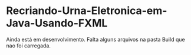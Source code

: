 # Recriando-Urna-Eletronica-em-Java-Usando-FXML
Ainda está em desenvolvimento. Falta alguns arquivos na pasta Build que nao foi carregada.
